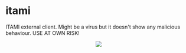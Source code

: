 # itami
ITAMI external client. Might be a virus but it doesn't show any malicious behaviour.
USE AT OWN RISK!
<p align="center">
  <img src="https://count.getloli.com/get/@MySayy?theme=gelbooru" />
</p>
